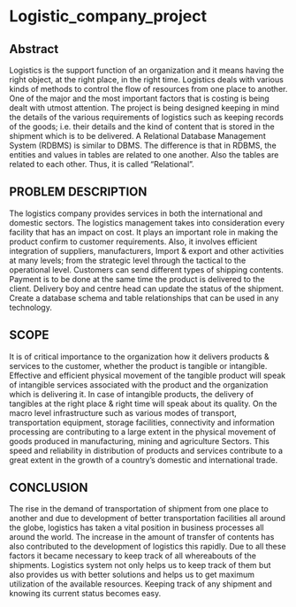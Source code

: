 # Logistic_company_project

## Abstract
Logistics is the support function of an organization and it means having the right object, at the right place, in the right time. Logistics deals with various kinds of methods to control the flow of resources from one place to another. One of the major and the most important factors that is costing is being dealt with utmost attention. The project is being designed keeping in mind the details of the various requirements of logistics such as keeping records of the goods; i.e. their details and the kind of content that is stored in the shipment which is to be delivered. A Relational Database Management System (RDBMS) is similar to DBMS. The difference is that in RDBMS, the entities and values in tables are related to one another. Also the tables are related to each other. Thus, it is called “Relational”.

## PROBLEM DESCRIPTION
The logistics company provides services in both the international and domestic sectors. The logistics management takes into consideration every facility that has an impact on cost. It plays an important role in making the product confirm to customer requirements. Also, it involves efficient integration of suppliers, manufacturers, Import & export and other activities at many levels; from the strategic level through the tactical to the operational level.
Customers can send different types of shipping contents. Payment is to be done at the same time the product is delivered to the client. Delivery boy and centre head can update the status of the shipment. Create a database schema and table relationships that can be used in any technology.

## SCOPE
It is of critical importance to the organization how it delivers products & services to the customer, whether the product is tangible or intangible. Effective and efficient physical movement of the tangible product will speak of intangible services associated with the product and the organization which is delivering it.
In case of intangible products, the delivery of tangibles at the right place & right time will speak about its quality. On the macro level infrastructure such as various modes of transport, transportation equipment, storage facilities, connectivity and information processing are contributing to a large extent in the physical movement of goods produced in manufacturing, mining and agriculture Sectors. This speed and reliability in distribution of products and services contribute to a great extent in the growth of a country’s domestic and international trade.

## CONCLUSION
The rise in the demand of transportation of shipment from one place to another and due to development of better transportation facilities all around the globe, logistics has taken a vital position in business processes all around the world. The increase in the amount of transfer of contents has also contributed to the development of logistics this rapidly. Due to all these factors it became necessary to keep track of all whereabouts of the shipments. Logistics system not only helps us to keep track of them but also provides us with better solutions and helps us to get maximum utilization of the available resources. Keeping track of any shipment and knowing its current status becomes easy.
